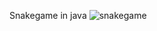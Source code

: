 Snakegame in java
![snakegame](https://github.com/user-attachments/assets/dfc64669-e054-44dc-ba0a-c49cf82ac429)
